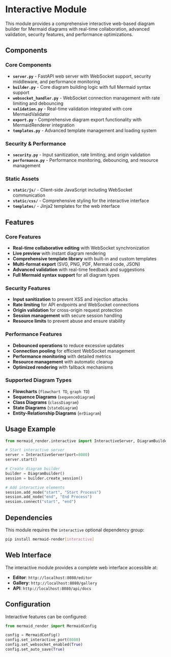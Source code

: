 # Interactive Module

This module provides a comprehensive interactive web-based diagram builder for Mermaid diagrams with real-time collaboration, advanced validation, security features, and performance optimizations.

## Components

### Core Components

- **`server.py`** - FastAPI web server with WebSocket support, security middleware, and performance monitoring
- **`builder.py`** - Core diagram building logic with full Mermaid syntax support
- **`websocket_handler.py`** - WebSocket connection management with rate limiting and debouncing
- **`validation.py`** - Real-time validation integrated with core MermaidValidator
- **`export.py`** - Comprehensive diagram export functionality with MermaidRenderer integration
- **`templates.py`** - Advanced template management and loading system

### Security & Performance

- **`security.py`** - Input sanitization, rate limiting, and origin validation
- **`performance.py`** - Performance monitoring, debouncing, and resource management

### Static Assets

- **`static/js/`** - Client-side JavaScript including WebSocket communication
- **`static/css/`** - Comprehensive styling for the interactive interface
- **`templates/`** - Jinja2 templates for the web interface

## Features

### Core Features

- **Real-time collaborative editing** with WebSocket synchronization
- **Live preview** with instant diagram rendering
- **Comprehensive template library** with built-in and custom templates
- **Multi-format export** (SVG, PNG, PDF, Mermaid code, JSON)
- **Advanced validation** with real-time feedback and suggestions
- **Full Mermaid syntax support** for all diagram types

### Security Features

- **Input sanitization** to prevent XSS and injection attacks
- **Rate limiting** for API endpoints and WebSocket connections
- **Origin validation** for cross-origin request protection
- **Session management** with secure session handling
- **Resource limits** to prevent abuse and ensure stability

### Performance Features

- **Debounced operations** to reduce excessive updates
- **Connection pooling** for efficient WebSocket management
- **Performance monitoring** with detailed metrics
- **Resource management** with automatic cleanup
- **Optimized rendering** with fallback mechanisms

### Supported Diagram Types

- **Flowcharts** (`flowchart TD`, `graph TD`)
- **Sequence Diagrams** (`sequenceDiagram`)
- **Class Diagrams** (`classDiagram`)
- **State Diagrams** (`stateDiagram`)
- **Entity-Relationship Diagrams** (`erDiagram`)

## Usage Example

```python
from mermaid_render.interactive import InteractiveServer, DiagramBuilder

# Start interactive server
server = InteractiveServer(port=8080)
server.start()

# Create diagram builder
builder = DiagramBuilder()
session = builder.create_session()

# Add interactive elements
session.add_node("start", "Start Process")
session.add_node("end", "End Process")
session.connect("start", "end")
```

## Dependencies

This module requires the `interactive` optional dependency group:

```bash
pip install mermaid-render[interactive]
```

## Web Interface

The interactive module provides a complete web interface accessible at:

- **Editor**: `http://localhost:8080/editor`
- **Gallery**: `http://localhost:8080/gallery`
- **API**: `http://localhost:8080/api/docs`

## Configuration

Interactive features can be configured:

```python
from mermaid_render import MermaidConfig

config = MermaidConfig()
config.set_interactive_port(8080)
config.set_websocket_enabled(True)
config.set_auto_save(True)
```
